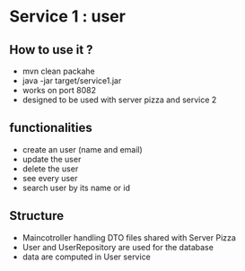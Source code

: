 # Service 1 : user

## How to use it ?

- mvn clean packahe
- java -jar target/service1.jar
- works on port 8082
- designed to be used with server pizza and service 2

## functionalities
- create an user (name and email)
- update the user
- delete the user
- see every user
- search user by its name or id

## Structure

- Maincotroller handling DTO files shared with Server Pizza
- User and UserRepository are used for the database
- data are computed in User service

